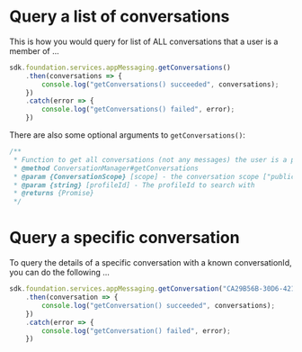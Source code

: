 # Query a list of conversations

This is how you would query for  list of ALL conversations that a user is a member of ...

```javascript
sdk.foundation.services.appMessaging.getConversations()
    .then(conversations => {
        console.log("getConversations() succeeded", conversations);
    })
    .catch(error => {
        console.log("getConversations() failed", error);
    })
```

There are also some optional arguments to `getConversations()`:


```javascript
/**
 * Function to get all conversations (not any messages) the user is a participant in
 * @method ConversationManager#getConversations 
 * @param {ConversationScope} [scope] - the conversation scope ["public"|"participant"]
 * @param {string} [profileId] - The profileId to search with
 * @returns {Promise} 
 */
```

# Query a specific conversation

To query the details of a specific conversation with a known conversationId, you can do the following ...

```javascript
sdk.foundation.services.appMessaging.getConversation("CA29B56B-30D6-4217-9C99-577AA7525B92")
    .then(conversation => {
        console.log("getConversation() succeeded", conversations);
    })
    .catch(error => {
        console.log("getConversation() failed", error);
    })
```

